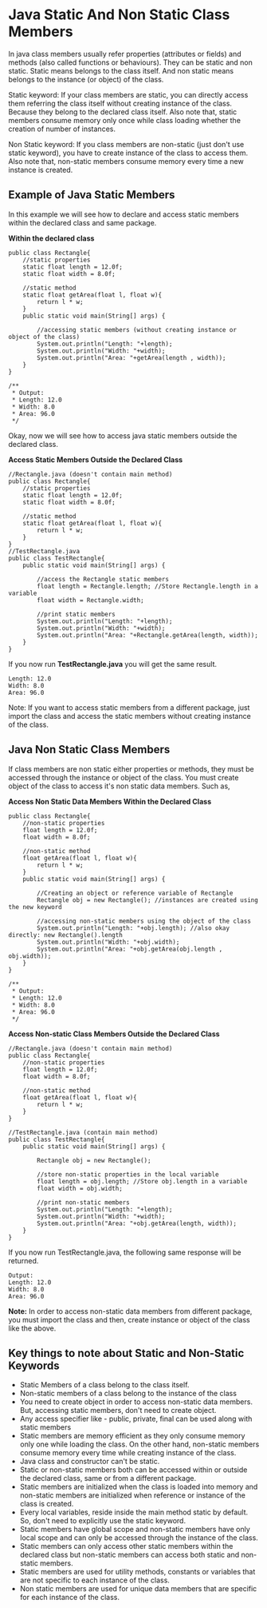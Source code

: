 # Java Static And Non Static Class Members

In java class members usually refer properties (attributes or fields) and methods (also called functions or behaviours). They can be static and non static. Static means belongs to the class itself. And non static means belongs to the instance (or object) of the class.

Static keyword: If your class members are static, you can directly access them referring the class itself without creating instance of the class. Because they belong to the declared class itself. Also note that, static members consume memory only once while class loading whether the creation of number of instances.

Non Static keyword: If you class members are non-static (just don't use static keyword), you have to create instance of the class to access them. Also note that, non-static members consume memory every time a new instance is created.

## Example of Java Static Members

In this example we will see how to declare and access static members within the declared class and same package.

**Within the declared class**

```
public class Rectangle{
    //static properties
    static float length = 12.0f;
    static float width = 8.0f;

    //static method
    static float getArea(float l, float w){
        return l * w;
    }
    public static void main(String[] args) {

        //accessing static members (without creating instance or object of the class)
        System.out.println("Length: "+length);
        System.out.println("Width: "+width);
        System.out.println("Area: "+getArea(length , width));
    }
}

/**
 * Output:
 * Length: 12.0
 * Width: 8.0
 * Area: 96.0
 */
```

Okay, now we will see how to access java static members outside the declared class.

**Access Static Members Outside the Declared Class**

```
//Rectangle.java (doesn't contain main method)
public class Rectangle{
    //static properties
    static float length = 12.0f;
    static float width = 8.0f;

    //static method
    static float getArea(float l, float w){
        return l * w;
    }
}
//TestRectangle.java
public class TestRectangle{
    public static void main(String[] args) {

        //access the Rectangle static members
        float length = Rectangle.length; //Store Rectangle.length in a variable
        float width = Rectangle.width;

        //print static members
        System.out.println("Length: "+length);
        System.out.println("Width: "+width);
        System.out.println("Area: "+Rectangle.getArea(length, width));
    }
}
```

If you now run **TestRectangle.java** you will get the same result.

```
Length: 12.0
Width: 8.0
Area: 96.0
```

Note: If you want to access static members from a different package, just import the class and access the static members without creating instance of the class.

## Java Non Static Class Members

If class members are non static either properties or methods, they must be accessed through the instance or object of the class. You must create object of the class to access it's non static data members. Such as,

**Access Non Static Data Members Within the Declared Class**

```
public class Rectangle{
    //non-static properties
    float length = 12.0f;
    float width = 8.0f;

    //non-static method
    float getArea(float l, float w){
        return l * w;
    }
    public static void main(String[] args) {

        //Creating an object or reference variable of Rectangle
        Rectangle obj = new Rectangle(); //instances are created using the new keyword

        //accessing non-static members using the object of the class
        System.out.println("Length: "+obj.length); //also okay directly: new Rectangle().length
        System.out.println("Width: "+obj.width);
        System.out.println("Area: "+obj.getArea(obj.length , obj.width));
    }
}

/**
 * Output:
 * Length: 12.0
 * Width: 8.0
 * Area: 96.0
 */
```

**Access Non-static Class Members Outside the Declared Class**

```
//Rectangle.java (doesn't contain main method)
public class Rectangle{
    //non-static properties
    float length = 12.0f;
    float width = 8.0f;

    //non-static method
    float getArea(float l, float w){
        return l * w;
    }
}

//TestRectangle.java (contain main method)
public class TestRectangle{
    public static void main(String[] args) {

        Rectangle obj = new Rectangle();

        //store non-static properties in the local variable
        float length = obj.length; //Store obj.length in a variable
        float width = obj.width;

        //print non-static members
        System.out.println("Length: "+length);
        System.out.println("Width: "+width);
        System.out.println("Area: "+obj.getArea(length, width));
    }
}
```

If you now run TestRectangle.java, the following same response will be returned.

```
Output:
Length: 12.0
Width: 8.0
Area: 96.0
```

**Note:** In order to access non-static data members from  different package, you must import the class and then, create instance or object of the class like the above.


## Key things to note about Static and Non-Static Keywords

- Static Members of a class belong to the class itself.
- Non-static members of a class belong to the instance of the class
- You need to create object in order to access non-static data members. But, accessing static members, don't need to create object.
- Any access specifier like - public, private, final can be used along with static members
- Static members are memory efficient as they only consume memory only one while loading the class. On the other hand, non-static members consume memory every time while creating instance of the class.
- Java class and constructor can't be static.
- Static or non-static members both can be accessed within or outside the declared class, same or from a different package.
- Static members are initialized when the class is loaded into memory and non-static members are initialized when reference or instance of the class is created. 
- Every local variables, reside inside the main method static by default. So, don't need to explicitly use the static keyword.
- Static members have global scope and non-static members have only local scope and can only be accessed through the instance of the class.
- Static members can only access other static members within the declared class but non-static members can access both static and non-static members.
- Static members are used for utility methods, constants or variables that are not specific to each instance of the class. 
- Non static members are used for unique data members that are specific for each instance of the class.






